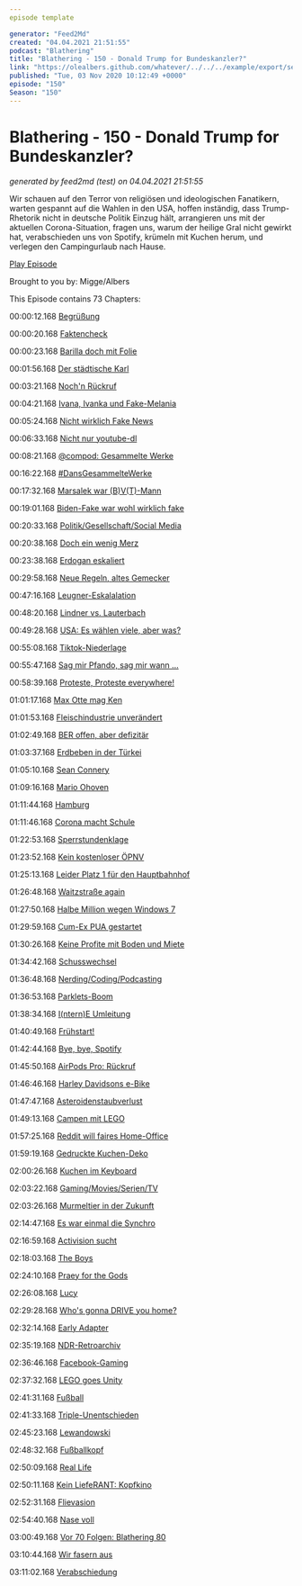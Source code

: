 ```yaml
---
episode template

generator: "Feed2Md"
created: "04.04.2021 21:51:55"
podcast: "Blathering"
title: "Blathering - 150 - Donald Trump for Bundeskanzler?"
link: "https://olealbers.github.com/whatever/../../../example/export/seasons/5/2020/11/Blathering - 150 - Donald Trump for Bundeskanzler_.md"
published: "Tue, 03 Nov 2020 10:12:49 +0000"
episode: "150"
Season: "150"
---
```


# Blathering - 150 - Donald Trump for Bundeskanzler?
_generated by feed2md (test) on 04.04.2021 21:51:55_

Wir schauen auf den Terror von religiösen und ideologischen Fanatikern, warten gespannt auf die Wahlen in den USA, hoffen inständig, dass Trump-Rhetorik nicht in deutsche Politik Einzug hält, arrangieren uns mit der aktuellen Corona-Situation, fragen uns, warum der heilige Gral nicht gewirkt hat, verabschieden uns von Spotify, krümeln mit Kuchen herum, und verlegen den Campingurlaub nach Hause.

[Play Episode](https://www.blathering.de/podlove/file/1376/s/feed/c/mp3/blathering_150.mp3)

Brought to you by: Migge/Albers

This Episode contains 73 Chapters:


00:00:12.168 [Begrüßung]()

00:00:20.168 [Faktencheck]()

00:00:23.168 [Barilla doch mit Folie](https://twitter.com/stammtischphilo/status/1321490872916127746)

00:01:56.168 [Der städtische Karl](https://de.wikipedia.org/wiki/Karl_Urban_(Schauspieler))

00:03:21.168 [Noch'n Rückruf](https://teslamag.de/news/rueckruf-china-zehntausende-tesla-model-s-model-x-aufhaengung-werkstatt-30656)

00:04:21.168 [Ivana, Ivanka und Fake-Melania](https://www.t-online.de/nachrichten/ausland/usa/id_88821976/-fake-melania-ist-diese-frau-ein-double-von-donald-trumps-frau-.html)

00:05:24.168 [Nicht wirklich Fake News](https://de.wikipedia.org/wiki/Anschlag_in_Conflans-Sainte-Honorine)

00:06:33.168 [Nicht nur youtube-dl](https://www.zdnet.de/88389173/streit-um-youtube-downloader-auf-github-entbrannt/)

00:08:21.168 [@compod: Gesammelte Werke](https://twitter.com/search?q=(from%3Acompod)%20(%40blathering_pod)%20until%3A2020-11-03%20since%3A2020-10-27&src=typed_query&f=live)

00:16:22.168 [#DansGesammelteWerke](https://twitter.com/search?q=(from%3Aevildanwallace)%20(%40blathering_pod)%20until%3A2020-11-03%20since%3A2020-10-27&src=typed_query&f=live)

00:17:32.168 [Marsalek war (B)V(T)-Mann](https://wochendaemmerung.podigee.io/273-neue-episode#t=669)

00:19:01.168 [Biden-Fake war wohl wirklich fake](https://www.nbcnews.com/tech/security/how-fake-persona-laid-groundwork-hunter-biden-conspiracy-deluge-n1245387)

00:20:33.168 [Politik/Gesellschaft/Social Media]()

00:20:38.168 [Doch ein wenig Merz](https://twitter.com/tmigge/status/1320844272111964166)

00:23:38.168 [Erdogan eskaliert](https://www.deutschlandfunk.de/der-tag-erdogans-ablenkungsmanoever.3415.de.html?dram:article_id=486499)

00:29:58.168 [Neue Regeln, altes Gemecker](https://lagedernation.org/2020/10/29/ldn212-corona-update-lockdown-light-corona-app-us-wahl-interview-michael-georg-link-starlink/?t=02%3A35)

00:47:16.168 [Leugner-Eskalalation](https://www.spiegel.de/panorama/justiz/berlin-gegner-der-corona-massnahmen-zuenden-sprengsatz-a-00000000-0002-0001-0000-000173743539)

00:48:20.168 [Lindner vs. Lauterbach](https://www.volksverpetzer.de/corona-faktencheck/lauterbach-fdp-bild/)

00:49:28.168 [USA: Es wählen viele, aber was?](https://twitter.com/KELLYWEILL/status/1322587346454351872)

00:55:08.168 [Tiktok-Niederlage](https://www.golem.de/news/bytedance-us-regierung-unterliegt-erneut-vor-gericht-wegen-tiktok-2010-151848.html)

00:55:47.168 [Sag mir Pfando, sag mir wann …](https://twitter.com/stammtischphilo/status/1321933698384748544)

00:58:39.168 [Proteste, Proteste everywhere!](https://www.tagesschau.de/ausland/chile-261.html)

01:01:17.168 [Max Otte mag Ken](https://twitter.com/Hochheimer_12/status/1321454587098898439)

01:01:53.168 [Fleischindustrie unverändert](https://www.sueddeutsche.de/wirtschaft/lebensmittel-schaerfere-regeln-fuer-fleischindustrie-vorerst-gestoppt-dpa.urn-newsml-dpa-com-20090101-201023-99-58601)

01:02:49.168 [BER offen, aber defizitär](https://www.golem.de/news/luftfahrt-neuer-flughafen-in-berlin-ist-eroeffnet-2010-151850.html)

01:03:37.168 [Erdbeben in der Türkei](https://www.tagesschau.de/ausland/izmir-erdbeben-opfer-bergung-101.html)

01:05:10.168 [Sean Connery](https://de.wikipedia.org/wiki/Sean_Connery)

01:09:16.168 [Mario Ohoven](https://de.wikipedia.org/wiki/Mario_Ohoven)

01:11:44.168 [Hamburg]()

01:11:46.168 [Corona macht Schule](https://twitter.com/tmigge/status/1322594983912886272)

01:22:53.168 [Sperrstundenklage](https://hamburg1.de/nachrichten/46718/Gericht_kippt_Sperrstunde_in_einem_Fall.html)

01:23:52.168 [Kein kostenloser ÖPNV](https://hamburg1.de/nachrichten/46682/Kostenfreie_Sonnabende_im_HVV_verschoben.html)

01:25:13.168 [Leider Platz 1 für den Hauptbahnhof](https://hamburg1.de/nachrichten/46738/Statistik_zu_Gewaltdelikten_an_Bahnhoefen.html)

01:26:48.168 [Waitzstraße again](https://www.ndr.de/nachrichten/hamburg/Der-naechste-Schaufenster-Unfall-in-der-Waitzstrasse,waitzstrasse162.html)

01:27:50.168 [Halbe Million wegen Windows 7](https://www.golem.de/news/erweiterter-support-hamburg-zahlt-halbe-million-fuer-windows-7-support-2010-151781.html)

01:29:59.168 [Cum-Ex PUA gestartet](https://hamburg1.de/nachrichten/46704/Untersuchung_zu_Cum_Ex_Affaere_eingerichtet.html)

01:30:26.168 [Keine Profite mit Boden und Miete](https://www.haufe.de/immobilien/wirtschaft-politik/hamburg-volksinitiativen-mischen-wohnungsmarkt-auf_84342_506162.html)

01:34:42.168 [Schusswechsel](https://www.presseportal.de/blaulicht/pm/6337/4751305)

01:36:48.168 [Nerding/Coding/Podcasting]()

01:36:53.168 [Parklets-Boom](https://www.forbes.com/sites/carltonreid/2020/10/23/parklet-firm-discovers-no-such-thing-as-bad-publicity-after-tabloid-hatchet-job-boosts-business/)

01:38:34.168 [I(ntern)E Umleitung](https://www.zdnet.de/88389135/umstieg-auf-edge-microsoft-blockiert-bestimmte-websites-in-internet-explorer/)

01:40:49.168 [Frühstart!](https://www.zdnet.de/88389166/hintergrundprozesse-microsoft-beschleunigt-start-seines-browsers-edge/)

01:42:44.168 [Bye, bye, Spotify](https://twitter.com/nathanTbernard/status/1321201345760796679)

01:45:50.168 [AirPods Pro: Rückruf](https://www.ifun.de/airpods-pro-rueckruf-massendefekt-veranlasst-apple-zum-tausch-161670/)

01:46:46.168 [Harley Davidsons e-Bike](https://www.golem.de/news/serial-1-harley-davidson-gruendet-unternehmen-fuer-e-bikes-2010-151770.html)

01:47:47.168 [Asteroidenstaubverlust](https://www.golem.de/news/raumfahrt-raumsonde-verliert-asteroidenmaterial-2010-151699.html)

01:49:13.168 [Campen mit LEGO](https://twitter.com/tmigge/status/1322594983912886272)

01:57:25.168 [Reddit will faires Home-Office](https://www.golem.de/news/homeoffice-reddit-bezahlt-angestellte-wohnortunabhaengig-gleich-2010-151773.html)

01:59:19.168 [Gedruckte Kuchen-Deko](https://www.golem.de/news/3d-cakewalk-den-kuchen-mit-dem-3d-drucker-verzieren-2010-151834.html)

02:00:26.168 [Kuchen im Keyboard](https://www.raspberrypi.org/blog/raspberry-pi-400-the-70-desktop-pc/)

02:03:22.168 [Gaming/Movies/Serien/TV]()

02:03:26.168 [Murmeltier in der Zukunft](https://de.wikipedia.org/wiki/Edge_of_Tomorrow)

02:14:47.168 [Es war einmal die Synchro](https://www.anime2you.de/news/425940/es-war-einmal-das-leben-stark-kritisierte-szene-bei-netflix-geaendert/)

02:16:59.168 [Activision sucht](https://twitter.com/tha_rami/status/1322197433502322690)

02:18:03.168 [The Boys](https://twitter.com/tmigge/status/1322652001583452160)

02:24:10.168 [Praey for the Gods](https://twitter.com/stammtischphilo/status/1322183882423308289)

02:26:08.168 [Lucy](https://twitter.com/stammtischphilo/status/1322586550312620034)

02:29:28.168 [Who's gonna DRIVE you home?](https://twitter.com/stammtischphilo/status/1323164129784401921)

02:32:14.168 [Early Adapter](https://twitter.com/stammtischphilo/status/1323044125441216512)

02:35:19.168 [NDR-Retroarchiv](https://www.ndr.de/geschichte/ndr_retro/NDR-Retro-Rein-ins-Fernseh-Archiv-und-unsere-Geschichte,ndrretro112.html)

02:36:46.168 [Facebook-Gaming](https://www.golem.de/news/spielestreaming-facebook-startet-cloud-gaming-und-laestert-2010-151738.html)

02:37:32.168 [LEGO goes Unity](https://www.golem.de/news/spielebaukasten-unity-veroeffentlicht-kostenloses-lego-microgame-2010-151749.html)

02:41:31.168 [Fußball]()

02:41:33.168 [Triple-Unentschieden](https://www.fcstpauli.com/news/der-fc-st-pauli-trennt-sich-mit-2-2-vom-hamburger-sv/)

02:45:23.168 [Lewandowski](https://uebermedien.de/54261/wie-ist-ein-spiegel-reporter-in-die-affaere-lewandowski-verwickelt/)

02:48:32.168 [Fußballkopf](https://www.heise.de/news/Autonome-Fussballkamera-verwechselt-glatzkoepfigen-Linienrichter-mit-dem-Ball-4943323.html)

02:50:09.168 [Real Life]()

02:50:11.168 [Kein LiefeRANT: Kopfkino](https://twitter.com/tmigge/status/1321757768475418627)

02:52:31.168 [Flievasion](https://twitter.com/stammtischphilo/status/1322088402733453313)

02:54:40.168 [Nase voll](https://de.wikipedia.org/wiki/Rhinomanometrie)

03:00:49.168 [Vor 70 Folgen: Blathering 80](https://www.blathering.de/2019/06/blathering-080-ist-nicht-nur-die-haselnuss/)

03:10:44.168 [Wir fasern aus]()

03:11:02.168 [Verabschiedung]()


